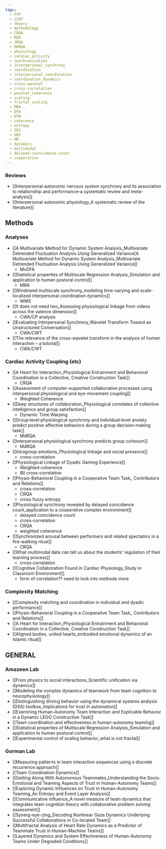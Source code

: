 ```yaml
---
tags:
  - FYP
  - iSAT
  - theory
  - methodology
  - CRQA
  - RQA
  - JRQA
  - MdRQA
  - physiology
  - cardiac_activity
  - synchronization
  - interpersonal_synchrony
  - coordination
  - interpersonal_coordination
  - coordination_dynamics
  - cross-wavelet
  - cross-correlation
  - wavelet_coherence
  - scaling
  - fractal_scaling
  - MRA
  - DFA
  - DTW
  - coherence
  - entropy
  - IBI
  - HRV
  - HR
  - dynamics
  - multimodal
  - delayed-coincidence-count
  - cooperation
---
```


### Reviews
- [[Interpersonal autonomic nervous system synchrony and its association to relationship and performance–a systematic review and meta-analysis]]
- [[Interpersonal autonomic physiology_A systematic review of the literature]]

## Methods
### Analyses
- [[A Multivariate Method for Dynamic System Analysis_Multivariate Detrended Fluctuation Analysis Using Generalized Variance|A Multivariate Method for Dynamic System Analysis_Multivariate Detrended Fluctuation Analysis Using Generalized Variance]]
	- MvDFA
- [[Statistical properties of Multiscale Regression Analysis_Simulation and application to human postural control]]
	- MRA
- [[Windowed multiscale synchrony_modeling time-varying and scale-localized interpersonal coordination dynamics]]
	- WMS
- [[It does not need two_Assessing physiological linkage from videos across the valence dimension]]
	- CWA/CP analysis
- [[Evaluating Interpersonal Synchrony_Wavelet Transform Toward an Unstructured Conversation]]
	- CWA/CWT
- [[The relevance of the cross-wavelet transform in the analysis of human interaction – a tutorial]]
	- CWA/CWT

### Cardiac Activity Coupling (etc)
- [[A Heart for Interaction_Physiological Entrainment and Behavioral Coordination in a Collective, Creative Construction Task]]
	- CRQA
- [[Assessment of computer-supported collaborative processes using interpersonal physiological and eye-movement coupling]]
	- Weighted Coherence
- [[Deep structures of collaboration_Physiological correlates of collective intelligence and group satisfaction]]
	- Dynamic Time Warping
- [[Group‐level physiological synchrony and individual‐level anxiety predict positive affective behaviors during a group decision‐making task]]
	- MdRQA
- [[Interpersonal physiological synchrony predicts group cohesion]]
	- MdRQA
- [[Intragroup emotions_Physiological linkage and social presence]]
	- cross-correlation
- [[Physiological Linkage of Dyadic Gaming Experience]]
	- Weighted coherence
	- IBI cross-correlation
- [[Physio-Behavioral Coupling in a Cooperative Team Task_ Contributors and Relations]]
	- cross-correlation
	- CRQA
	- cross fuzzy entropy
- [[Physiological synchrony revealed by delayed coincidence count_application to a cooperative complex environment]]
	- delayed coincidence count
	- cross-correlation
	- CRQA
	- weighted coherence
- [[Synchronized arousal between performers and related spectators in a fire-walking ritual]]
	- CRQA
- [[What multimodal data can tell us about the students’ regulation of their learning process]]
	- cross-correlation
- [[Cognitive Collaboration Found in Cardiac Physiology_Study in Classroom Environment]]
	- form of correlation?? need to look into methods more

### Complexity Matching
- [[Complexity matching and coordination in individual and dyadic performance]]
- [[Physio-Behavioral Coupling in a Cooperative Team Task_ Contributors and Relations]]
- [[A Heart for Interaction_Physiological Entrainment and Behavioral Coordination in a Collective, Creative Construction Task]]
- [[Aligned bodies, united hearts_embodied emotional dynamics of an Islamic ritual]]

## GENERAL
### Amazeen Lab
- [[From physics to social interactions_Scientific unification via dynamics]]
- [[Modeling the complex dynamics of teamwork from team cognition to neurophysiology]]
- [[Distinguishing driving behavior using the dynamical systems analysis (DSA) toolbox_Implications for trust in automation]]
- [[Examining Human-Autonomy Team Interaction and Explicable Behavior in a Dynamic LEGO Construction Task]]
- [[Team coordination and effectiveness in human-autonomy teaming]]
- [[Statistical properties of Multiscale Regression Analysis_Simulation and application to human postural control]]
- [[Experimental control of scaling behavior_what is not fractal]]

### Gorman Lab
- [[Measuring patterns in team interaction sequences using a discrete recurrence approach]]
- [[Team Coordination Dynamics]]
- [[Getting Along With Autonomous Teammates_Understanding the Socio-Emotional and Teaming Aspects of Trust in Human-Autonomy Teams]]
- [[Exploring Dynamic Influences on Trust in Human-Autonomy Teaming_An Entropy and Event Layer Analysis]]
- [[Communicative influence_A novel measure of team dynamics that integrates team cognition theory with collaborative problem solving assessment]]
- [[Synerg-eye-zing_Decoding Nonlinear Gaze Dynamics Underlying Successful Collaborations in Co-located Team]]
- [[Multifractal Analysis of Heart Rate Dynamics as a Predictor of Teammate Trust in Human-Machine Teams]]
- [[Layered Dynamics and System Effectiveness of Human-Autonomy Teams Under Degraded Conditions]]